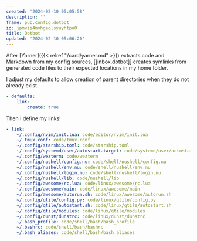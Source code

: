 ```yaml
---
created: '2024-02-10 05:05:58'
description: ''
fname: pub.config.dotbot
id: jpmvii4mvhgeqlsyuyhtpo0
title: Dotbot
updated: '2024-02-10 05:06:20'
---
```


After [Yarner]({{< relref "/card/yarner.md" >}}) extracts code and Markdown from my config sources, [[inbox.dotbot]] creates symlinks from generated code files to their expected locations in my home folder.

I adjust my defaults to allow creation of parent directories when they do not already exist.

```yaml
- defaults:
    link:
        create: true
```

Then I define my links!

```yaml
- link:
    ~/.config/nvim/init.lua: code/editor/nvim/init.lua
    ~/.tmux.conf: code/tmux.conf
    ~/.config/starship.toml: code/starship.toml
    ~/.config/systemd/user/autostart.target: code/systemd/user/autostart.target
    ~/.config/wezterm: code/wezterm
    ~/.config/nushell/config.nu: code/shell/nushell/config.nu
    ~/.config/nushell/env.nu: code/shell/nushell/env.nu
    ~/.config/nushell/login.nu: code/shell/nushell/login.nu
    ~/.config/nushell/lib: code/nushell/lib
    ~/.config/awesome/rc.lua: code/linux/awesome/rc.lua
    ~/.config/awesome/main: code/linux/awesome/main
    ~/.config/awesome/autorun.sh: code/linux/awesome/autorun.sh
    ~/.config/qtile/config.py: code/linux/qtile/config.py
    ~/.config/qtile/autostart.sh: code/linux/qtile/autostart.sh
    ~/.config/qtile/modules: code/linux/qtile/modules
    ~/.config/dunst/dunstrc: code/linux/dunst/dunstrc
    ~/.bash_profile: code/shell/bash/bash_profile
    ~/.bashrc: code/shell/bash/bashrc
    ~/.bash_aliases: code/shell/bash/bash_aliases
```